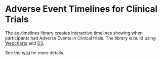# Adverse Event Timelines for Clinical Trials
The ae-timelines library creates interactive timelines showing when participants had Adverse Events in Clinical trials. The library is build using [Webcharts](https://github.com/RhoInc/Webcharts) and [D3](https://www.d3js.org). 

See the [wiki](https://github.com/RhoInc/ae-timelines/wiki) for more details.

